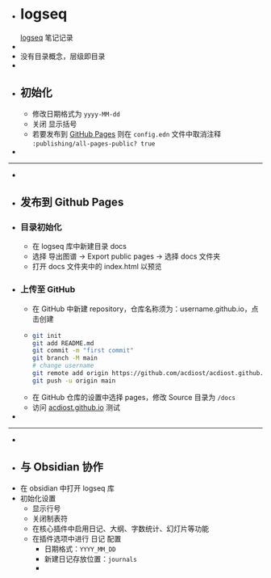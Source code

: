 - # logseq
  [logseq](https://logseq.com/) 笔记记录
-
- 没有目录概念，层级即目录
-
- ## 初始化
	- 修改日期格式为 `yyyy-MM-dd`
	- 关闭 显示括号
	- 若要发布到 [GitHub Pages](https://pages.github.com/) 则在 `config.edn` 文件中取消注释 `:publishing/all-pages-public? true`
-
- ---
-
- ## 发布到 Github Pages
- ### 目录初始化
	- 在 logseq 库中新建目录 docs
	- 选择 导出图谱 -> Export public pages -> 选择 docs 文件夹
	- 打开 docs 文件夹中的 index.html 以预览
- ### 上传至 GitHub
	- 在 GitHub 中新建 repository，仓库名称须为：username.github.io，点击创建
	- ```bash
	  git init
	  git add README.md
	  git commit -m "first commit"
	  git branch -M main
	  # change username
	  git remote add origin https://github.com/acdiost/acdiost.github.io.git
	  git push -u origin main
	  ```
	- 在 GitHub 仓库的设置中选择 pages，修改 Source 目录为 `/docs`
	- 访问 [acdiost.github.io](https://acdiost.github.io) 测试
-
- ---
-
- ## 与 Obsidian 协作
- 在 obsidian 中打开 logseq 库
- 初始化设置
	- 显示行号
	- 关闭制表符
	- 在核心插件中启用日记、大纲、字数统计、幻灯片等功能
	- 在插件选项中进行 日记 配置
		- 日期格式：`YYYY_MM_DD`
		- 新建日记存放位置：`journals`
		-